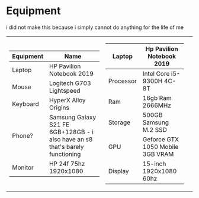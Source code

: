 #  Equipment
i did not make this because i simply cannot do anything for the life of me 

<table>
</td><td>
  
| Equipment | Name
|------------|------------------------------------|
| Laptop     | HP Pavilion Notebook 2019          |
| Mouse      | Logitech G703 Lightspeed           |
| Keyboard   | HyperX Alloy Origins  |
| Phone?     | Samsung Galaxy S21 FE 6GB+128GB - i also have an s8 that's barely functioning   |
| Monitor    | HP 24f 75hz 1920x1080              |
    
</td><td>
  
| Laptop |  Hp Pavilion Notebook 2019     
|--------|--------------------------------------|
| Processor | Intel Core i5-9300H 4C-8T         |
| Ram       | 16gb Ram 2666MHz                  |
| Storage   | 500GB Samsung M.2 SSD             |
| GPU       | Geforce GTX 1050 Mobile 3GB VRAM  |
| Display   | 15-inch 1920x1080 60hz            |
  
</td><td>
</table>
